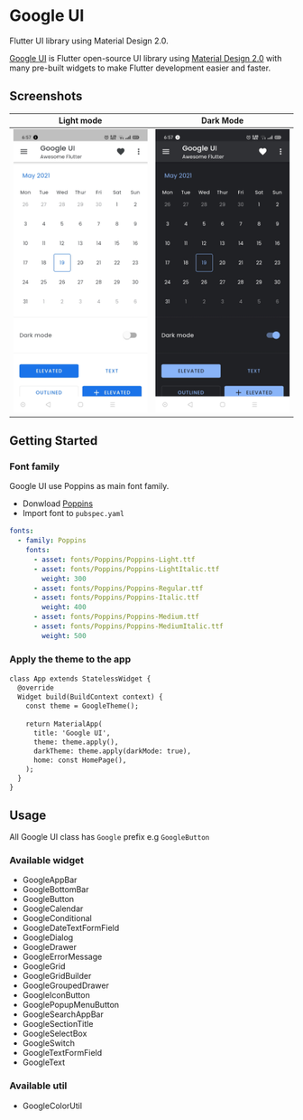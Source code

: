 # Google UI
Flutter UI library using Material Design 2.0.

[Google UI](https://pub.dev/packages/google_ui) is Flutter open-source UI library using [Material Design 2.0](https://uxdesign.cc/previewing-material-design-2-0-ec0215f0588f) with many pre-built widgets to make Flutter development easier and faster.

## Screenshots
|Light mode|Dark Mode|
|:---:|:---:|
|![](screenshots/light_mode.jpg)|![](screenshots/dark_mode.jpg)|


## Getting Started

### Font family
Google UI use Poppins as main font family.
- Donwload [Poppins](https://fonts.google.com/share?selection.family=Poppins:ital,wght@0,300;0,400;0,500;1,300;1,400;1,500)
- Import font to `pubspec.yaml`
``` yaml
fonts:
  - family: Poppins
    fonts:
      - asset: fonts/Poppins/Poppins-Light.ttf
      - asset: fonts/Poppins/Poppins-LightItalic.ttf
        weight: 300
      - asset: fonts/Poppins/Poppins-Regular.ttf
      - asset: fonts/Poppins/Poppins-Italic.ttf
        weight: 400
      - asset: fonts/Poppins/Poppins-Medium.ttf
      - asset: fonts/Poppins/Poppins-MediumItalic.ttf
        weight: 500
```

### Apply the theme to the app
```
class App extends StatelessWidget {
  @override
  Widget build(BuildContext context) {
    const theme = GoogleTheme();

    return MaterialApp(
      title: 'Google UI',
      theme: theme.apply(),
      darkTheme: theme.apply(darkMode: true),
      home: const HomePage(),
    );
  }
}
```

## Usage
All Google UI class has `Google` prefix e.g `GoogleButton`

### Available widget
- GoogleAppBar
- GoogleBottomBar
- GoogleButton
- GoogleCalendar
- GoogleConditional
- GoogleDateTextFormField
- GoogleDialog
- GoogleDrawer
- GoogleErrorMessage
- GoogleGrid
- GoogleGridBuilder
- GoogleGroupedDrawer
- GoogleIconButton
- GooglePopupMenuButton
- GoogleSearchAppBar
- GoogleSectionTitle
- GoogleSelectBox
- GoogleSwitch
- GoogleTextFormField
- GoogleText

### Available util
- GoogleColorUtil